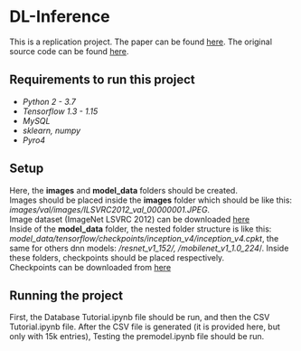 # DL-Inference
This is a replication project. The paper can be found [here](https://arxiv.org/pdf/1805.04252.pdf). The original source code can be found [here](https://zenodo.org/record/1242583#.WvAmFXUvz80).  
## Requirements to run this project
- *Python 2 - 3.7*  
- *Tensorflow 1.3 - 1.15*  
- *MySQL*  
- *sklearn, numpy*  
- *Pyro4*  
## Setup
Here, the **images** and **model_data** folders should be created.  
Images should be placed inside the **images** folder which should be like this: _images/val/images/ILSVRC2012_val_00000001.JPEG_.  
Image dataset (ImageNet LSVRC 2012) can be downloaded [here](https://academictorrents.com/details/5d6d0df7ed81efd49ca99ea4737e0ae5e3a5f2e5)  
Inside of the **model_data** folder, the nested folder structure is like this: _model_data/tensorflow/checkpoints/inception_v4/inception_v4.cpkt_, the same for others dnn models:
_/resnet_v1_152/, /mobilenet_v1_1.0_224_/.
Inside these folders, checkpoints should be placed respectively.  
Checkpoints can be downloaded from [here](https://github.com/tensorflow/models/tree/master/research/slim)  
## Running the project
First, the Database Tutorial.ipynb file should be run, and then the CSV Tutorial.ipynb file. After the CSV file is generated (it is provided here, but only with 15k entries), Testing the premodel.ipynb file should be run.
